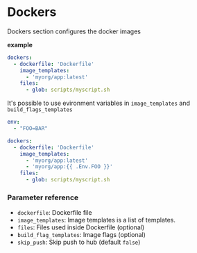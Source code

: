 # Dockers

Dockers section configures the docker images

**example**

```yml
dockers:
  - dockerfile: 'Dockerfile'
    image_templates:
      - 'myorg/app:latest'
    files:
      - glob: scripts/myscript.sh
```

It's possible to use evironment variables in `image_templates` and `build_flags_templates`

```yaml
env:
  - "FOO=BAR"

dockers:
  - dockerfile: 'Dockerfile'
    image_templates:
      - 'myorg/app:latest'
      - 'myorg/app:{{ .Env.FOO }}'
    files:
      - glob: scripts/myscript.sh
```

### Parameter reference

* `dockerfile`: Dockerfile file
* `image_templates`: Image templates is a list of templates.
* `files`: Files used inside Dockerfile (optional)
* `build_flag_templates`: Image flags (optional)
* `skip_push`: Skip push to hub (default `false`)

